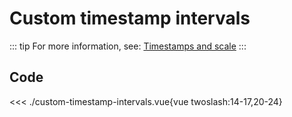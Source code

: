 <script setup>
import Example from './custom-timestamp-intervals.vue'
</script>

# Custom timestamp intervals

::: tip
For more information, see: [Timestamps and scale](/guide/timestamps-and-scale)
:::

<Example/>

## Code

<<< ./custom-timestamp-intervals.vue{vue twoslash:14-17,20-24}
